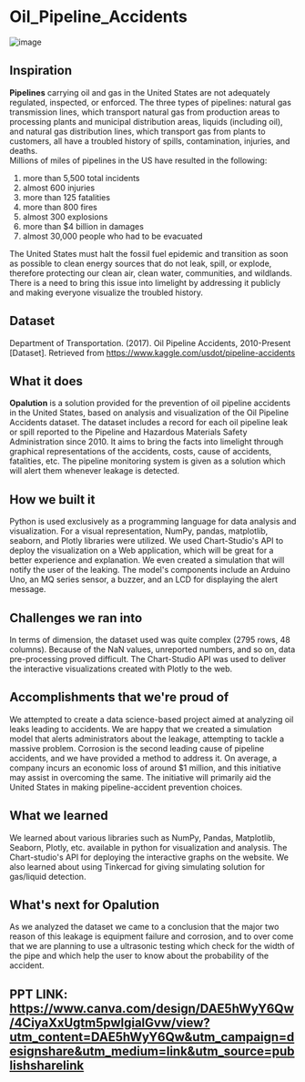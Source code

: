 # Oil_Pipeline_Accidents

![image](https://github.com/Atharva-D/git-mlsc/blob/main/pipeline_incidents.png)

## Inspiration
**Pipelines** carrying oil and gas in the United States are not adequately regulated, inspected, or enforced. The three types of pipelines: natural gas transmission lines, which transport natural gas from production areas to processing plants and municipal distribution areas, liquids (including oil), and natural gas distribution lines, which transport gas from plants to customers, all have a troubled history of spills, contamination, injuries, and deaths.<br/>
Millions of miles of pipelines in the US have resulted in the following: 
1. more than 5,500 total incidents
2. almost 600 injuries
3. more than 125 fatalities
4. more than 800 fires
5. almost 300 explosions
6. more than $4 billion in damages
7. almost 30,000 people who had to be evacuated<br/>

The United States must halt the fossil fuel epidemic and transition as soon as possible to clean energy sources that do not leak, spill, or explode, therefore protecting our clean air, clean water, communities, and wildlands.<br/>
There is a need to bring this issue into limelight by addressing it publicly and making everyone visualize the troubled history.


## Dataset
Department of Transportation. (2017). Oil Pipeline Accidents, 2010-Present  [Dataset]. Retrieved from https://www.kaggle.com/usdot/pipeline-accidents


## What it does
**Opalution** is a solution provided for the prevention of oil pipeline accidents in the United States, based on analysis and visualization of the Oil Pipeline Accidents dataset. The dataset includes a record for each oil pipeline leak or spill reported to the Pipeline and Hazardous Materials Safety Administration since 2010. It aims to bring the facts into limelight through graphical representations of the accidents, costs, cause of accidents, fatalities, etc. The pipeline monitoring system is given as a solution which will alert them whenever leakage is detected.



## How we built it
Python is used exclusively as a programming language for data analysis and visualization. For a visual representation, NumPy, pandas, matplotlib, seaborn, and Plotly libraries were utilized. We used Chart-Studio's API to deploy the visualization on a Web application, which will be great for a better experience and explanation. We even created a simulation that will notify the user of the leaking. The model's components include an Arduino Uno, an MQ series sensor, a buzzer, and an LCD for displaying the alert message.


## Challenges we ran into
In terms of dimension, the dataset used was quite complex (2795 rows, 48 columns). Because of the NaN values, unreported numbers, and so on, data pre-processing proved difficult. The Chart-Studio API was used to deliver the interactive visualizations created with Plotly to the web.


## Accomplishments that we're proud of
We attempted to create a data science-based project aimed at analyzing oil leaks leading to accidents. We are happy that we created a simulation model that alerts administrators about the leakage, attempting to tackle a massive problem. Corrosion is the second leading cause of pipeline accidents, and we have provided a method to address it. On average, a company incurs an economic loss of around $1 million, and this initiative may assist in overcoming the same. The initiative will primarily aid the United States in making pipeline-accident prevention choices.


## What we learned
We learned about various libraries such as NumPy, Pandas, Matplotlib, Seaborn, Plotly, etc. available in python for visualization and analysis. The Chart-studio's API for deploying the interactive graphs on the website. We also learned about using Tinkercad for giving simulating solution for gas/liquid detection.



## What's next for Opalution
As we analyzed the dataset we came to a conclusion that the major two reason of this leakage is equipment failure and corrosion, and to over come that we are planning to use a ultrasonic testing which check for the width of the pipe and which help the user to know about the probability of the accident.




## PPT LINK: https://www.canva.com/design/DAE5hWyY6Qw/4CiyaXxUgtm5pwlgialGvw/view?utm_content=DAE5hWyY6Qw&utm_campaign=designshare&utm_medium=link&utm_source=publishsharelink

